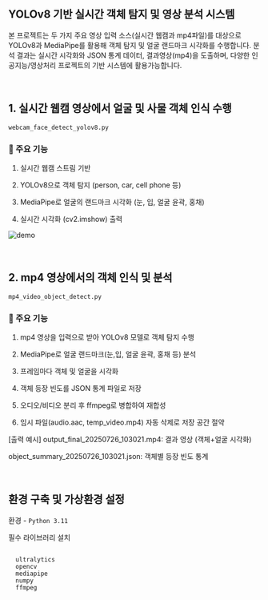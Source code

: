 ## YOLOv8 기반 실시간 객체 탐지 및 영상 분석 시스템
본 프로젝트는 두 가지 주요 영상 입력 소스(실시간 웹캠과 mp4파일)를 대상으로 YOLOv8과 MediaPipe를 활용해 객체 탐지 및 얼굴 랜드마크 시각화를 수행합니다.
분석 결과는 실시간 시각화와 JSON 통계 데이터, 결과영상(mp4)을 도출하며, 다양한 인공지능/영상처리 프로젝트의 기반 시스템에 활용가능합니다.

<br>

## 1. 실시간 웹캠 영상에서 얼굴 및 사물 객체 인식 수행
 `webcam_face_detect_yolov8.py`

 
### 🔧 주요 기능
1. 실시간 웹캠 스트림 기반

2. YOLOv8으로 객체 탐지 (person, car, cell phone 등)

3. MediaPipe로 얼굴의 랜드마크 시각화 (눈, 입, 얼굴 윤곽, 홍채)
4. 실시간 시각화 (cv2.imshow) 출력



![demo](static/facedetection.gif)



<br>

## 2. mp4 영상에서의 객체 인식 및 분석
`mp4_video_object_detect.py`

### 🔧 주요 기능 
1. mp4 영상을 입력으로 받아 YOLOv8 모델로 객체 탐지 수행

2. MediaPipe로 얼굴 랜드마크(눈,입, 얼굴 윤곽, 홍채 등) 분석

3. 프레임마다 객체 및 얼굴을 시각화

4. 객체 등장 빈도를 JSON 통계 파일로 저장

5. 오디오/비디오 분리 후 ffmpeg로 병합하여 재합성

6. 임시 파일(audio.aac, temp_video.mp4) 자동 삭제로 저장 공간 절약

[출력 예시]
output_final_20250726_103021.mp4: 결과 영상 (객체+얼굴 시각화)

object_summary_20250726_103021.json: 객체별 등장 빈도 통계

<br>

## 환경 구축 및 가상환경 설정
환경 - `Python 3.11`

필수 라이브러리 설치

<pre><code>
  ultralytics
  opencv
  mediapipe 
  numpy 
  ffmpeg
</code></pre>


